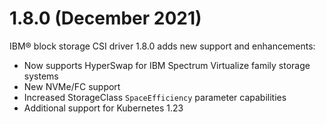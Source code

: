 # 1.8.0 (December 2021)

IBM® block storage CSI driver 1.8.0 adds new support and enhancements:
- Now supports HyperSwap for IBM Spectrum Virtualize family storage systems
- New NVMe/FC support
- Increased StorageClass `SpaceEfficiency` parameter capabilities
- Additional support for Kubernetes 1.23
